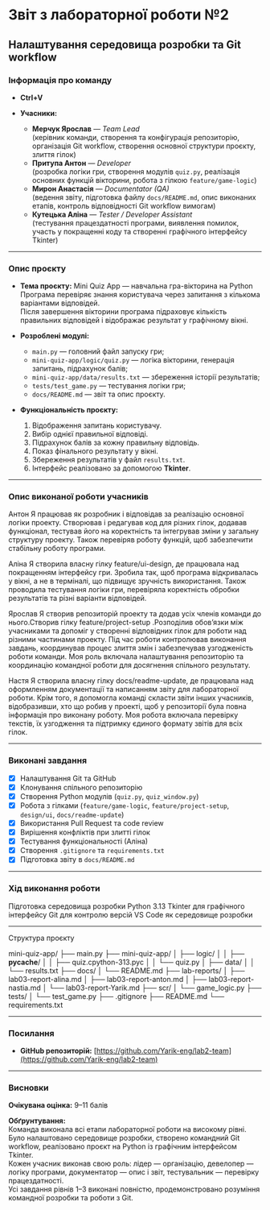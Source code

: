 # Звіт з лабораторної роботи №2

## Налаштування середовища розробки та Git workflow

### Інформація про команду
- **Ctrl+V**

- **Учасники:**
  - **Мерчук Ярослав** — *Team Lead*  
    (керівник команди, створення та конфігурація репозиторію, організація Git workflow, створення основної структури проєкту, злиття гілок)
  - **Притупа Антон** — *Developer*  
    (розробка логіки гри, створення модулів `quiz.py`, реалізація основних функцій вікторини, робота з гілкою `feature/game-logic`)
  - **Мирон Анастасія** — *Documentator (QA)*  
    (ведення звіту, підготовка файлу `docs/README.md`, опис виконаних етапів, контроль відповідності Git workflow вимогам)
  - **Кутецька Аліна** — *Tester / Developer Assistant*  
    (тестування працездатності програми, виявлення помилок, участь у покращенні коду та створенні графічного інтерфейсу Tkinter)

---

### Опис проєкту

- **Тема проєкту:** Mini Quiz App — навчальна гра-вікторина на Python  
  Програма перевіряє знання користувача через запитання з кількома варіантами відповідей.  
  Після завершення вікторини програма підраховує кількість правильних відповідей і відображає результат у графічному вікні.

- **Розроблені модулі:**
  - `main.py` — головний файл запуску гри;
  - `mini-quiz-app/logic/quiz.py` — логіка вікторини, генерація запитань, підрахунок балів;
  - `mini-quiz-app/data/results.txt` — збереження історії результатів;
  - `tests/test_game.py` — тестування логіки гри;
  - `docs/README.md` — звіт та опис проєкту.

- **Функціональність проєкту:**
  1. Відображення запитань користувачу.  
  2. Вибір однієї правильної відповіді.  
  3. Підрахунок балів за кожну правильну відповідь.  
  4. Показ фінального результату у вікні.    
  5. Збереження результатів у файл `results.txt`.  
  6. Інтерфейс реалізовано за допомогою **Tkinter**.

---

### Опис виконаної роботи учасників

Антон
Я працював як розробник і відповідав за реалізацію основної логіки проекту. Створював і редагував код для різних гілок, додавав функціонал, тестував його на коректність та інтегрував зміни у загальну структуру проекту. Також перевіряв роботу функцій, щоб забезпечити стабільну роботу програми.

Аліна
Я створила власну гілку feature/ui-design, де працювала над покращенням інтерфейсу гри. Зробила так, щоб програма відкривалась у вікні, а не в терміналі, що підвищує зручність використання. Також проводила тестування логіки гри, перевіряла коректність обробки результатів та різні варіанти відповідей.

Ярослав
Я створив репозиторій проекту та додав усіх членів команди до нього.Створив гілку feature/project-setup .Розподілив обов’язки між учасниками та допоміг у створенні відповідних гілок для роботи над різними частинами проекту. Під час роботи контролював виконання завдань, координував процес злиття змін і забезпечував узгодженість роботи команди. Моя роль включала налаштування репозиторію та координацію командної роботи для досягнення спільного результату.

Настя
Я створила власну гілку docs/readme-update, де працювала над оформленням документації та написанням звіту для лабораторної роботи. Крім того, я допомогла команді скласти звіти інших учасників, відобразивши, хто що робив у проекті, щоб у репозиторії була повна інформація про виконану роботу. Моя робота включала перевірку текстів, їх узгодження та підтримку єдиного формату звітів для всіх гілок.

---

### Виконані завдання

- [x] Налаштування Git та GitHub  
- [x] Клонування спільного репозиторію  
- [x] Створення Python модулів (`quiz.py`, `quiz_window.py`)  
- [x] Робота з гілками (`feature/game-logic`, `feature/project-setup`, `design/ui`, `docs/readme-update`)  
- [x] Використання Pull Request та code review  
- [x] Вирішення конфліктів при злитті гілок  
- [x] Тестування функціональності (Аліна)  
- [x] Створення `.gitignore` та `requirements.txt`  
- [x] Підготовка звіту в `docs/README.md`

---

### Хід виконання роботи

Підготовка середовища розробки
Python 3.13
Tkinter для графічного інтерфейсу
Git для контролю версій
VS Code як середовище розробки

---

Структура проєкту

mini-quiz-app/
├── main.py
├── mini-quiz-app/
│   ├── logic/
│   │   ├── __pycache__/
│   │   ├── quiz.cpython-313.pyc
│   │   └── quiz.py
│   ├── data/
│   │   └── results.txt
├── docs/
│   └── README.md
├── lab-reports/
│   ├── lab03-report-alina.md
│   ├── lab03-report-anton.md
│   ├── lab03-report-nastia.md
│   └── lab03-report-Yarik.md
├── scr/
│   └── game_logic.py
├── tests/
│   └── test_game.py
├── .gitignore
├── README.md
└── requirements.txt

---

### Посилання

- **GitHub репозиторій:** [https://github.com/Yarik-eng/lab2-team](https://github.com/Yarik-eng/lab2-team)

---

### Висновки

**Очікувана оцінка:** 9–11 балів  

**Обґрунтування:**  
Команда виконала всі етапи лабораторної роботи на високому рівні. Було налаштовано середовище розробки, створено командний Git workflow, реалізовано проєкт на Python із графічним інтерфейсом Tkinter.  
Кожен учасник виконав свою роль: лідер — організацію, девелопер — логіку програми, документатор — опис і звіт, тестувальник — перевірку працездатності.  
Усі завдання рівнів 1–3 виконані повністю, продемонстровано розуміння командної розробки та роботи з Git.

